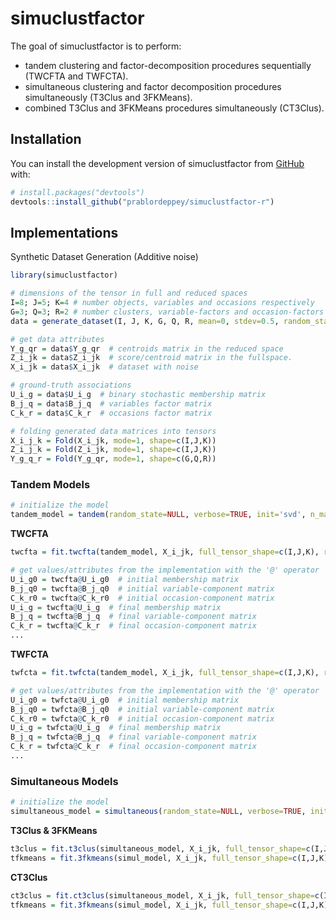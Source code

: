 
<!-- README.md is generated from README.Rmd. Please edit that file -->

# simuclustfactor

<!-- badges: start -->
<!-- badges: end -->

The goal of simuclustfactor is to perform:

-   tandem clustering and factor-decomposition procedures sequentially
    (TWCFTA and TWFCTA).
-   simultaneous clustering and factor decomposition procedures
    simultaneously (T3Clus and 3FKMeans).
-   combined T3Clus and 3FKMeans procedures simultaneously (CT3Clus).

## Installation

You can install the development version of simuclustfactor from
[GitHub](https://github.com/) with:

``` r
# install.packages("devtools")
devtools::install_github("prablordeppey/simuclustfactor-r")
```

## Implementations

Synthetic Dataset Generation (Additive noise)

``` r
library(simuclustfactor)

# dimensions of the tensor in full and reduced spaces
I=8; J=5; K=4 # number objects, variables and occasions respectively
G=3; Q=3; R=2 # number clusters, variable-factors and occasion-factors respectively
data = generate_dataset(I, J, K, G, Q, R, mean=0, stdev=0.5, random_state=0)

# get data attributes
Y_g_qr = data$Y_g_qr  # centroids matrix in the reduced space
Z_i_jk = data$Z_i_jk  # score/centroid matrix in the fullspace.
X_i_jk = data$X_i_jk  # dataset with noise

# ground-truth associations
U_i_g = data$U_i_g  # binary stochastic membership matrix
B_j_q = data$B_j_q  # variables factor matrix
C_k_r = data$C_k_r  # occasions factor matrix

# folding generated data matrices into tensors
X_i_j_k = Fold(X_i_jk, mode=1, shape=c(I,J,K))
Z_i_j_k = Fold(Z_i_jk, mode=1, shape=c(I,J,K))
Y_g_q_r = Fold(Y_g_qr, mode=1, shape=c(G,Q,R))
```

### Tandem Models

``` r
# initialize the model
tandem_model = tandem(random_state=NULL, verbose=TRUE, init='svd', n_max_iter=10, n_loops=10, tol=1e-5, U_i_g=NULL, B_j_q=NULL, C_k_r=NULL)
```

**TWCFTA**

``` r
twcfta = fit.twcfta(tandem_model, X_i_jk, full_tensor_shape=c(I,J,K), reduced_tensor_shape=c(G,Q,R))

# get values/attributes from the implementation with the '@' operator
U_i_g0 = twcfta@U_i_g0  # initial membership matrix
B_j_q0 = twcfta@B_j_q0  # initial variable-component matrix
C_k_r0 = twcfta@C_k_r0  # initial occasion-component matrix
U_i_g = twcfta@U_i_g  # final membership matrix
B_j_q = twcfta@B_j_q  # final variable-component matrix
C_k_r = twcfta@C_k_r  # final occasion-component matrix
...
```

**TWFCTA**

``` r
twfcta = fit.twfcta(tandem_model, X_i_jk, full_tensor_shape=c(I,J,K), reduced_tensor_shape=c(G,Q,R))

# get values/attributes from the implementation with the '@' operator
U_i_g0 = twfcta@U_i_g0  # initial membership matrix
B_j_q0 = twfcta@B_j_q0  # initial variable-component matrix
C_k_r0 = twfcta@C_k_r0  # initial occasion-component matrix
U_i_g = twfcta@U_i_g  # final membership matrix
B_j_q = twfcta@B_j_q  # final variable-component matrix
C_k_r = twfcta@C_k_r  # final occasion-component matrix
...
```

### Simultaneous Models

``` r
# initialize the model
simultaneous_model = simultaneous(random_state=NULL, verbose=TRUE, init='svd', n_max_iter=10, n_loops=10, tol=1e-5, U_i_g=NULL, B_j_q=NULL, C_k_r=NULL)
```

**T3Clus & 3FKMeans**

``` r
t3clus = fit.t3clus(simultaneous_model, X_i_jk, full_tensor_shape=c(I,J,K), reduced_tensor_shape=c(G,Q,R))
tfkmeans = fit.3fkmeans(simul_model, X_i_jk, full_tensor_shape=c(I,J,K), reduced_tensor_shape=c(G,Q,R))
```

**CT3Clus**

``` r
ct3clus = fit.ct3clus(simultaneous_model, X_i_jk, full_tensor_shape=c(I,J,K), reduced_tensor_shape=c(G,Q,R), alpha=0.5)
tfkmeans = fit.3fkmeans(simul_model, X_i_jk, full_tensor_shape=c(I,J,K), reduced_tensor_shape=c(G,Q,R))
```
